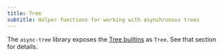```yaml
---
title: Tree
subtitle: Helper functions for working with asynchronous trees
---
```


The `async-tree` library exposes the [Tree builtins](/builtins/tree) as `Tree`. See that section for details.
